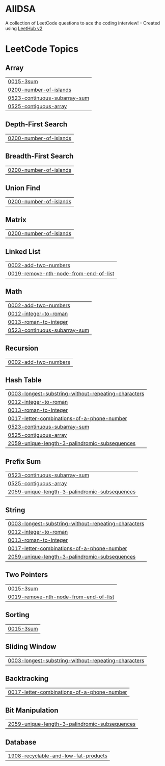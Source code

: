 # AllDSA
A collection of LeetCode questions to ace the coding interview! - Created using [LeetHub v2](https://github.com/arunbhardwaj/LeetHub-2.0)

<!---LeetCode Topics Start-->
# LeetCode Topics
## Array
|  |
| ------- |
| [0015-3sum](https://github.com/IyengarShruti/AllDSA/tree/master/0015-3sum) |
| [0200-number-of-islands](https://github.com/IyengarShruti/AllDSA/tree/master/0200-number-of-islands) |
| [0523-continuous-subarray-sum](https://github.com/IyengarShruti/AllDSA/tree/master/0523-continuous-subarray-sum) |
| [0525-contiguous-array](https://github.com/IyengarShruti/AllDSA/tree/master/0525-contiguous-array) |
## Depth-First Search
|  |
| ------- |
| [0200-number-of-islands](https://github.com/IyengarShruti/AllDSA/tree/master/0200-number-of-islands) |
## Breadth-First Search
|  |
| ------- |
| [0200-number-of-islands](https://github.com/IyengarShruti/AllDSA/tree/master/0200-number-of-islands) |
## Union Find
|  |
| ------- |
| [0200-number-of-islands](https://github.com/IyengarShruti/AllDSA/tree/master/0200-number-of-islands) |
## Matrix
|  |
| ------- |
| [0200-number-of-islands](https://github.com/IyengarShruti/AllDSA/tree/master/0200-number-of-islands) |
## Linked List
|  |
| ------- |
| [0002-add-two-numbers](https://github.com/IyengarShruti/AllDSA/tree/master/0002-add-two-numbers) |
| [0019-remove-nth-node-from-end-of-list](https://github.com/IyengarShruti/AllDSA/tree/master/0019-remove-nth-node-from-end-of-list) |
## Math
|  |
| ------- |
| [0002-add-two-numbers](https://github.com/IyengarShruti/AllDSA/tree/master/0002-add-two-numbers) |
| [0012-integer-to-roman](https://github.com/IyengarShruti/AllDSA/tree/master/0012-integer-to-roman) |
| [0013-roman-to-integer](https://github.com/IyengarShruti/AllDSA/tree/master/0013-roman-to-integer) |
| [0523-continuous-subarray-sum](https://github.com/IyengarShruti/AllDSA/tree/master/0523-continuous-subarray-sum) |
## Recursion
|  |
| ------- |
| [0002-add-two-numbers](https://github.com/IyengarShruti/AllDSA/tree/master/0002-add-two-numbers) |
## Hash Table
|  |
| ------- |
| [0003-longest-substring-without-repeating-characters](https://github.com/IyengarShruti/AllDSA/tree/master/0003-longest-substring-without-repeating-characters) |
| [0012-integer-to-roman](https://github.com/IyengarShruti/AllDSA/tree/master/0012-integer-to-roman) |
| [0013-roman-to-integer](https://github.com/IyengarShruti/AllDSA/tree/master/0013-roman-to-integer) |
| [0017-letter-combinations-of-a-phone-number](https://github.com/IyengarShruti/AllDSA/tree/master/0017-letter-combinations-of-a-phone-number) |
| [0523-continuous-subarray-sum](https://github.com/IyengarShruti/AllDSA/tree/master/0523-continuous-subarray-sum) |
| [0525-contiguous-array](https://github.com/IyengarShruti/AllDSA/tree/master/0525-contiguous-array) |
| [2059-unique-length-3-palindromic-subsequences](https://github.com/IyengarShruti/AllDSA/tree/master/2059-unique-length-3-palindromic-subsequences) |
## Prefix Sum
|  |
| ------- |
| [0523-continuous-subarray-sum](https://github.com/IyengarShruti/AllDSA/tree/master/0523-continuous-subarray-sum) |
| [0525-contiguous-array](https://github.com/IyengarShruti/AllDSA/tree/master/0525-contiguous-array) |
| [2059-unique-length-3-palindromic-subsequences](https://github.com/IyengarShruti/AllDSA/tree/master/2059-unique-length-3-palindromic-subsequences) |
## String
|  |
| ------- |
| [0003-longest-substring-without-repeating-characters](https://github.com/IyengarShruti/AllDSA/tree/master/0003-longest-substring-without-repeating-characters) |
| [0012-integer-to-roman](https://github.com/IyengarShruti/AllDSA/tree/master/0012-integer-to-roman) |
| [0013-roman-to-integer](https://github.com/IyengarShruti/AllDSA/tree/master/0013-roman-to-integer) |
| [0017-letter-combinations-of-a-phone-number](https://github.com/IyengarShruti/AllDSA/tree/master/0017-letter-combinations-of-a-phone-number) |
| [2059-unique-length-3-palindromic-subsequences](https://github.com/IyengarShruti/AllDSA/tree/master/2059-unique-length-3-palindromic-subsequences) |
## Two Pointers
|  |
| ------- |
| [0015-3sum](https://github.com/IyengarShruti/AllDSA/tree/master/0015-3sum) |
| [0019-remove-nth-node-from-end-of-list](https://github.com/IyengarShruti/AllDSA/tree/master/0019-remove-nth-node-from-end-of-list) |
## Sorting
|  |
| ------- |
| [0015-3sum](https://github.com/IyengarShruti/AllDSA/tree/master/0015-3sum) |
## Sliding Window
|  |
| ------- |
| [0003-longest-substring-without-repeating-characters](https://github.com/IyengarShruti/AllDSA/tree/master/0003-longest-substring-without-repeating-characters) |
## Backtracking
|  |
| ------- |
| [0017-letter-combinations-of-a-phone-number](https://github.com/IyengarShruti/AllDSA/tree/master/0017-letter-combinations-of-a-phone-number) |
## Bit Manipulation
|  |
| ------- |
| [2059-unique-length-3-palindromic-subsequences](https://github.com/IyengarShruti/AllDSA/tree/master/2059-unique-length-3-palindromic-subsequences) |
## Database
|  |
| ------- |
| [1908-recyclable-and-low-fat-products](https://github.com/IyengarShruti/AllDSA/tree/master/1908-recyclable-and-low-fat-products) |
<!---LeetCode Topics End-->